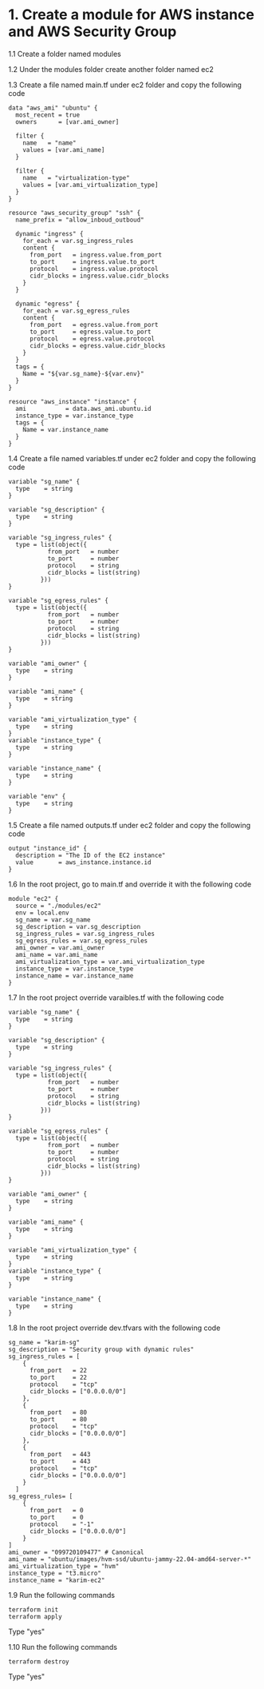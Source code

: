 # 1. Create a module for AWS instance and AWS Security Group

1.1 Create a folder named modules

1.2 Under the modules folder create another folder named ec2

1.3 Create a file named main.tf under ec2 folder and copy the following code
```
data "aws_ami" "ubuntu" {
  most_recent = true
  owners      = [var.ami_owner]

  filter {
    name   = "name"
    values = [var.ami_name]
  }

  filter {
    name   = "virtualization-type"
    values = [var.ami_virtualization_type]
  }
}

resource "aws_security_group" "ssh" {
  name_prefix = "allow_inboud_outboud"

  dynamic "ingress" {
    for_each = var.sg_ingress_rules
    content {
      from_port   = ingress.value.from_port
      to_port     = ingress.value.to_port
      protocol    = ingress.value.protocol
      cidr_blocks = ingress.value.cidr_blocks
    }
  }

  dynamic "egress" {
    for_each = var.sg_egress_rules
    content {
      from_port   = egress.value.from_port
      to_port     = egress.value.to_port
      protocol    = egress.value.protocol
      cidr_blocks = egress.value.cidr_blocks
    }
  }
  tags = {
    Name = "${var.sg_name}-${var.env}"
  }
}

resource "aws_instance" "instance" {
  ami           = data.aws_ami.ubuntu.id
  instance_type = var.instance_type
  tags = {
    Name = var.instance_name
  }
}
```

1.4 Create a file named variables.tf under ec2 folder and copy the following code
```
variable "sg_name" {
  type    = string
}

variable "sg_description" {
  type    = string
}

variable "sg_ingress_rules" {
  type = list(object({
           from_port   = number
           to_port     = number
           protocol    = string
           cidr_blocks = list(string)
         }))
}

variable "sg_egress_rules" {
  type = list(object({
           from_port   = number
           to_port     = number
           protocol    = string
           cidr_blocks = list(string)
         }))
}

variable "ami_owner" {
  type    = string
}

variable "ami_name" {
  type    = string
}

variable "ami_virtualization_type" {
  type    = string
}
variable "instance_type" {
  type    = string
}

variable "instance_name" {
  type    = string
}

variable "env" {
  type    = string
}
```

1.5 Create a file named outputs.tf under ec2 folder and copy the following code
```
output "instance_id" {
  description = "The ID of the EC2 instance"
  value       = aws_instance.instance.id
}
```
1.6 In the root project, go to main.tf and override it with the following code
```
module "ec2" {
  source = "./modules/ec2"
  env = local.env
  sg_name = var.sg_name
  sg_description = var.sg_description
  sg_ingress_rules = var.sg_ingress_rules
  sg_egress_rules = var.sg_egress_rules
  ami_owner = var.ami_owner
  ami_name = var.ami_name
  ami_virtualization_type = var.ami_virtualization_type
  instance_type = var.instance_type
  instance_name = var.instance_name
}
```

1.7 In the root project override varaibles.tf with the following code
```
variable "sg_name" {
  type    = string
}

variable "sg_description" {
  type    = string
}

variable "sg_ingress_rules" {
  type = list(object({
           from_port   = number
           to_port     = number
           protocol    = string
           cidr_blocks = list(string)
         }))
}

variable "sg_egress_rules" {
  type = list(object({
           from_port   = number
           to_port     = number
           protocol    = string
           cidr_blocks = list(string)
         }))
}

variable "ami_owner" {
  type    = string
}

variable "ami_name" {
  type    = string
}

variable "ami_virtualization_type" {
  type    = string
}
variable "instance_type" {
  type    = string
}

variable "instance_name" {
  type    = string
}
```

1.8 In the root project override dev.tfvars with the following code
```
sg_name = "karim-sg"
sg_description = "Security group with dynamic rules"
sg_ingress_rules = [
    {
      from_port   = 22
      to_port     = 22
      protocol    = "tcp"
      cidr_blocks = ["0.0.0.0/0"]
    },
    {
      from_port   = 80
      to_port     = 80
      protocol    = "tcp"
      cidr_blocks = ["0.0.0.0/0"]
    },
    {
      from_port   = 443
      to_port     = 443
      protocol    = "tcp"
      cidr_blocks = ["0.0.0.0/0"]
    }
  ]
sg_egress_rules= [
    {
      from_port   = 0
      to_port     = 0
      protocol    = "-1"
      cidr_blocks = ["0.0.0.0/0"]
    }
]
ami_owner = "099720109477" # Canonical  
ami_name = "ubuntu/images/hvm-ssd/ubuntu-jammy-22.04-amd64-server-*"
ami_virtualization_type = "hvm"
instance_type = "t3.micro"
instance_name = "karim-ec2"
```

1.9 Run the following commands
```
terraform init
terraform apply 
```
Type "yes"

1.10 Run the following commands
```
terraform destroy 
```
Type "yes"